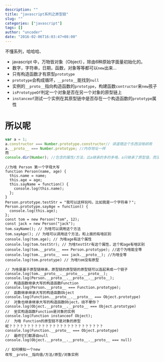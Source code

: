 ```yaml
---
description: ""
title: "javascript系列之原型链"
slug: ""
categories: ["javascript"]
tags: []
author: "uncoder"
date: "2016-02-06T16:03:47+08:00"
---
```


不懂系列，哈哈哈、

<!--more-->

* javascript 中，万物皆对象（Object），除由6种原始字面量初始化的。
* 数字，字符串，日期，函数，对象等等都可以`new`出来...
* 只有构造函数才有原型`prototype`
* `prototype`会构成循环，`__proto__`能找到`null`
* 实例的`__proto__`指向构造函数的`prototype`，构建函数`contructor`来`new`孩子
* `isPrototypeOf`判定一个对象是否在另一个对象的原型链上
* `instanceof`测试一个实例在其原型链中是否存在一个构造函数的`prototype`属性


# 所以呢

```js
var a = 1;
a.constructor === Number.prototype.constructor// 讲道理这个东西没啥卵用
a.__proto__ === Number.prototype; //内存地址一样
而
console.dir(Number); //包含的属性/方法，比a继承的多的多咯，a只继承了原型值，而没有获取Number的本地值.
```
```
//为啥 Person 第一个字母大写
function Person(name, age) {
  this.name = name;
  this.age = age;
  this.sayName = function() {
    console.log(this.name);
  };
}
Person.prototype.testStr = "我可以这样玩吗，比如我是一个字符串？";
Person.prototype.sayAge = function() {
  console.log(this.age);
};
const tom = new Person("tom", 12);
const jack = new Person("jack");
tom.sayName(); // 为啥可以调用这个方法
tom.sayAge(); // 为啥可以调用这个方法，和上面的有啥区别
console.log(tom.age); // 为啥age有这个属性
console.log(tom.testStr); // 为啥testStr有这个属性，这个和age有啥区别
console.log(tom.__proto__ === Person.prototype); //这个为啥能全等
console.log(tom.__proto__ === jack.__proto__); //为啥全等
console.log(tom.prototype) // 为啥tom没有原型

// 为啥是基于原型链继承，原型链的原型链的原型链可以连起来成一个链子
console.log(tom.__proto__.__proto__.__proto__);
console.log(Person.__proto__.__proto__.__proto__);
//  构造函数继承大写的构造函数Function
console.log(Person.__proto__ === Function.prototype);
//  函数继承继承大写的构造函数Object
console.log(Function.__proto__.__proto__ === Object.prototype)
//  对象也继承继承大写的构造函数Object，绕不晕你？
console.log(Object.__proto__.__proto__ === Object.prototype)
//  坐实构造函数Function是对象的实例   
console.log(Function instanceof Object);
//  为啥 Function的原型链不是对象的原型呢？？？？？？？？？？？？？？？？？？？？？？？？？？
console.log(Function.__proto__ === Object.prototype)
//  最终它们都源自null
console.log(Object.__proto__.__proto__.__proto__ === null)

// 如何模拟一个new
改写__proto__指向值/方法/原型/对象实例
```
